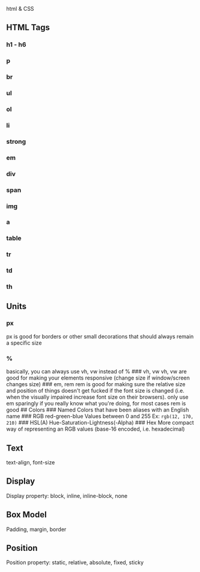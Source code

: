 html & CSS


## HTML Tags
### h1 - h6
### p
### br
### ul
### ol 
### li 
### strong
### em 
### div 
### span 
### img 
### a
### table
### tr
### td
### th


## Units 
### px
px is good for borders or other small decorations that should always remain a specific size
### %
basically, you can always use vh, vw instead of % ### vh, vw vh, vw are good for making your elements responsive (change size if window/screen changes size) ### em, rem rem is good for making sure the relative size and position of things doesn't get fucked if the font size is changed (i.e. when the visually impaired increase font size on their browsers). only use em sparingly if you really know what you're doing, for most cases rem is good ## Colors ### Named Colors that have been aliases with an English name ### RGB red-green-blue Values between 0 and 255 Ex: `rgb(12, 170, 210)` ### HSL(A) Hue-Saturation-Lightness(-Alpha) ### Hex More compact way of representing an RGB values (base-16 encoded, i.e. hexadecimal)

## Text
text-align, font-size

## Display
Display property: block, inline, inline-block, none

## Box Model
Padding, margin, border

## Position
Position property: static, relative, absolute, fixed, sticky



